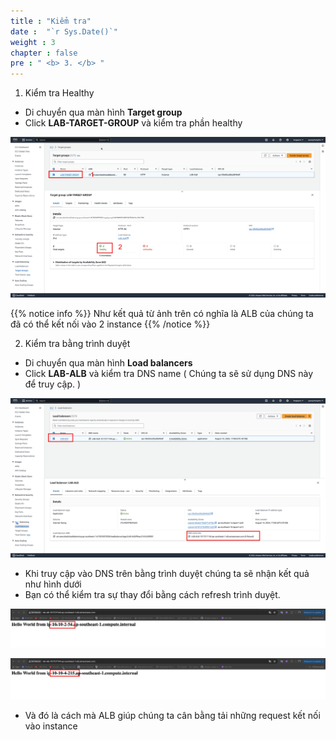 ```yaml
---
title : "Kiểm tra"
date :  "`r Sys.Date()`" 
weight : 3
chapter : false
pre : " <b> 3. </b> "
---
```


1. Kiểm tra Healthy
  + Di chuyển qua màn hình **Target group**
  + Click **LAB-TARGET-GROUP** và kiểm tra phần healthy

![test](/images/2.prerequisite/createTest-01.png)

{{% notice info %}}
Như kết quả từ ảnh trên có nghĩa là ALB của chúng ta đã có thể kết nối vào 2 instance
{{% /notice %}}

2. Kiểm tra bằng trình duyệt
  + Di chuyển qua màn hình **Load balancers**
  + Click **LAB-ALB** và kiểm tra DNS name ( Chúng ta sẽ sử dụng DNS này để truy cập. )

![test](/images/2.prerequisite/createTest-02.png)

  + Khi truy cập vào DNS trên bằng trình duyệt chúng ta sẽ nhận kết quả như hình dưới
  + Bạn có thể kiểm tra sự thay đổi bằng cách refresh trình duyệt.

![test](/images/2.prerequisite/createTest-03.png)

![test](/images/2.prerequisite/createTest-04.png)

  + Và đó là cách mà ALB giúp chúng ta cân bằng tải những request kết nối vào instance

